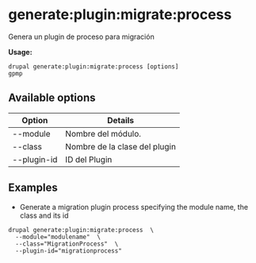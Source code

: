 # generate:plugin:migrate:process
Genera un plugin de proceso para migración

**Usage:**
```
drupal generate:plugin:migrate:process [options]
gpmp
```

## Available options
Option | Details
-------|-------------
--module | Nombre del módulo.
--class | Nombre de la clase del plugin
--plugin-id | ID del Plugin

## Examples
* Generate a migration plugin process specifying the module name, the class and its id
```
drupal generate:plugin:migrate:process  \
  --module="modulename"  \
  --class="MigrationProcess"  \
  --plugin-id="migrationprocess"
```
